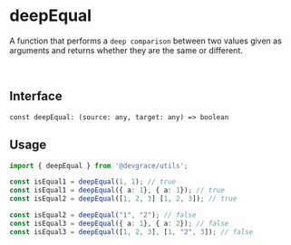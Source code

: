 # deepEqual

A function that performs a `deep comparison` between two values given as arguments and returns whether they are the same or different.

<br />

## Interface
```tsx
const deepEqual: (source: any, target: any) => boolean
```

## Usage
```ts
import { deepEqual } from '@devgrace/utils';

const isEqual1 = deepEqual(1, 1); // true
const isEqual1 = deepEqual({ a: 1}, { a: 1}); // true
const isEqual2 = deepEqual([1, 2, 3] [1, 2, 3]); // true

const isEqual2 = deepEqual("1", "2"); // false
const isEqual3 = deepEqual({ a: 1}, { a: 2}); // false
const isEqual3 = deepEqual([1, 2, 3], [1, "2", 3]); // false
```